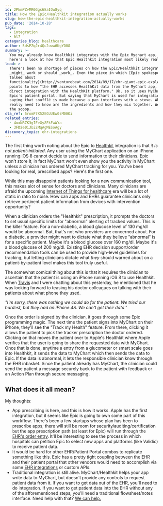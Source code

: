 ```yaml
---
id: 2PkmPZvMRGGgs6EaIQw8yq
title: How the Epic/Healthkit integration actually works
slug: how-the-epic-healthkit-integration-actually-works
pub_date: '2014-10-28'
tags:
  - integration
  - hl7
categories_blog: healthcare
author: 5dsPZqJr4Qu2uww6KgYO0G
summary: >-
  You may already know Healthkit integrates with the Epic Mychart app, but
  here's a look at how that Epic Healthkit integration most likely really works.
lead: >
  There's been no shortage of pieces on how the Epic/Healthkit integration
  _might_ work or should _work_. Even the piece in which [Epic spokespersons
  talked about
  functionality](http://venturebeat.com/2014/09/17/ehr-giant-epic-explains-how-it-will-bring-apple-healthkit-data-to-doctors/)
  points to how "the EHR accesses HealthKit data from the MyChart app, not via a
  direct integration with the HealthKit platform." Ok, so it uses MyChart,
  Epic's patient portal. But saying that MyChart is used for integration is like
  saying that soufflé is made because a pan interfaces with a stove. What you
  really need to know are the ingredients and how they mix together. We've got
  the scoop.
cta_ref: 5romF7X52EGUUEw0sM00Ki
related_entries:
  - 4uxNRZK3gIEeGy8EkEwWYa
  - 3FD2e0iJbi2MqAgMESoAgy
discovery_topic: ehr-integrations
---
```

The first thing worth noting about the Epic to [Healthkit](https://datica.com/blog/what-does-healthkit-mean-for-healthcare/) integration is that *it is not patient-initiated*. Any user using the MyChart application on an iPhone running iOS 8 cannot decide to send information to their clinicians. Epic won't store it; in fact MyChart won't even show you the activity in MyChart unless a clinician has ordered MyChart tracking for you. You've been looking for real, prescribed apps? Here's the first one.

While this may disappoint patients looking for a new communication tool, this makes alot of sense for doctors and clinicians. Many clinicians are afraid the upcoming [Internet of Things for healthcare](https://datica.com/blog/connected-health-today-and-in-the-future/) era will be a lot of static in ratio to noise. How can apps and EHRs guarantee clinicians only retrieve pertinent patient information from devices with intervention opportunity?

When a clinician orders the "Healthkit" prescription, it prompts the doctors to set usual specific limits for "abnormal" alerting of tracked values. This is the killer feature. For a non-diabetic, a blood glucose level of 130 mg/dl would be abnormal. But, that's not who providers are concerned about. For a diabetic, a provider might want to dictate what they believe "abnormal" is for a specific patient. Maybe it's a blood glucose over 160 mg/dl. Maybe it's a blood glucose of 200 mg/dl. Existing EHR decision support/order recommendation tools can be used to provide high-level guidelines for tracking, but letting clinicians dictate what _they_ should warned about on a patient-by-patient level makes this tool truly useful.

The somewhat comical thing about this is that it requires the clinician to ascertain that the patient is using an iPhone running iOS 8 to use Healthkit. When [Travis](https://datica.com/about/travis/) and I were chatting about this yesterday, he mentioned that he was looking forward to teasing his doctor colleagues on talking with their patients about what phone they used.

_"I'm sorry, there was nothing we could do for the patient. We tried our hardest, but they had an iPhone 4S. We can't get their data."_

Once the order is signed by the clinician, it goes through some Epic programming magic. The next time the patient signs into MyChart on their iPhone, they'll see the "Track my Health" feature. From there, clicking it allows the patient to pick the tracker prescription the doctor ordered. Clicking on that moves the patient over to Apple's Healthkit where Apple verifies that the user is going to share the requested data with MyChart. Once that is done, anytime a entry from a glucometer or smart scale goes into Healthkit, it sends the data to MyChart which then sends the data to Epic. If the data is abnormal, it lets the responsible clinician know through the EHR inbasket. Since the patient already has MyChart, the clinician could send the patient a message securely back to the patient with feedback or an Action Plan through secure messaging.

## What does it all mean?

My thoughts:

- App prescribing is here, and this is how it works. Apple has the first integration, but it seems like Epic is going to own some part of this workflow. There's been a few startups whose plan has been to prescribe apps; there will still be room for security/auditing/certification but the app prescription path (at least for Epic) will run through the [EHR's order entry](https://datica.com/academy/hl7-203-the-hl7-orm-order-entry-message/). It'll be interesting to see the process in which hospitals can petition Epic to select new apps and platforms (like Validic) to receive patient data.
- It would be hard for other EHR/Patient Portal combos to replicate something like this. Epic has a pretty tight coupling between the EHR and their patient portal that other vendors would need to accomplish via some [EHR integrations](https://datica.com/discover/ehr-integrations/) or custom APIs.
- Traditional integration is still alive. MyChart/Healthkit helps your app write data to MyChart, but doesn't provide any controls to request patient data from it. If you want to get data out of the EHR, you'll need to do integration. If you want to get patient data into the EHR without any of the afforementioned steps, you'll need a traditional flowsheet/notes interface. Need help with that? [We can help.](https://datica.com/managed-integration/)

  